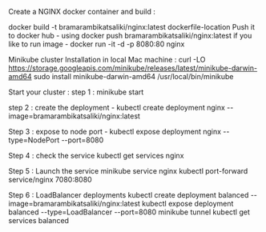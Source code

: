 Create a NGINX docker container and build :

docker build -t bramarambikatsaliki/nginx:latest dockerfile-location
Push it to docker hub - using docker push bramarambikatsaliki/nginx:latest
if you like to run image - docker run -it -d -p 8080:80 nginx

Minikube cluster Installation in local Mac machine :
curl -LO https://storage.googleapis.com/minikube/releases/latest/minikube-darwin-amd64
sudo install minikube-darwin-amd64 /usr/local/bin/minikube

Start your cluster :
step 1 : minikube start

step 2 : create the deployment - 
kubectl create deployment nginx --image=bramarambikatsaliki/nginx:latest

Step 3 : expose to node port -
kubectl expose deployment nginx --type=NodePort --port=8080

Step 4 : check the service 
kubectl get services nginx

Step 5 : Launch the service 
minikube service nginx 
kubectl port-forward service/nginx 7080:8080

Step 6 : LoadBalancer deployments
kubectl create deployment balanced --image=bramarambikatsaliki/nginx:latest 
kubectl expose deployment balanced --type=LoadBalancer --port=8080
minikube tunnel
kubectl get services balanced





